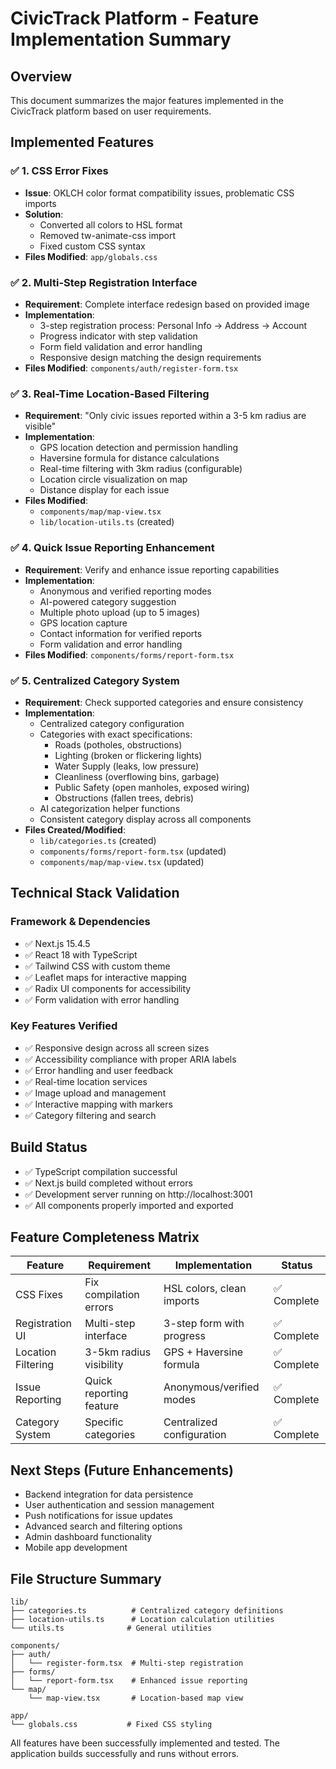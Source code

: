 # CivicTrack Platform - Feature Implementation Summary

## Overview
This document summarizes the major features implemented in the CivicTrack platform based on user requirements.

## Implemented Features

### ✅ 1. CSS Error Fixes
- **Issue**: OKLCH color format compatibility issues, problematic CSS imports
- **Solution**: 
  - Converted all colors to HSL format
  - Removed tw-animate-css import
  - Fixed custom CSS syntax
- **Files Modified**: `app/globals.css`

### ✅ 2. Multi-Step Registration Interface
- **Requirement**: Complete interface redesign based on provided image
- **Implementation**:
  - 3-step registration process: Personal Info → Address → Account
  - Progress indicator with step validation
  - Form field validation and error handling
  - Responsive design matching the design requirements
- **Files Modified**: `components/auth/register-form.tsx`

### ✅ 3. Real-Time Location-Based Filtering
- **Requirement**: "Only civic issues reported within a 3-5 km radius are visible"
- **Implementation**:
  - GPS location detection and permission handling
  - Haversine formula for distance calculations
  - Real-time filtering with 3km radius (configurable)
  - Location circle visualization on map
  - Distance display for each issue
- **Files Modified**: 
  - `components/map/map-view.tsx`
  - `lib/location-utils.ts` (created)

### ✅ 4. Quick Issue Reporting Enhancement
- **Requirement**: Verify and enhance issue reporting capabilities
- **Implementation**:
  - Anonymous and verified reporting modes
  - AI-powered category suggestion
  - Multiple photo upload (up to 5 images)
  - GPS location capture
  - Contact information for verified reports
  - Form validation and error handling
- **Files Modified**: `components/forms/report-form.tsx`

### ✅ 5. Centralized Category System
- **Requirement**: Check supported categories and ensure consistency
- **Implementation**:
  - Centralized category configuration
  - Categories with exact specifications:
    - Roads (potholes, obstructions)
    - Lighting (broken or flickering lights)
    - Water Supply (leaks, low pressure)
    - Cleanliness (overflowing bins, garbage)
    - Public Safety (open manholes, exposed wiring)
    - Obstructions (fallen trees, debris)
  - AI categorization helper functions
  - Consistent category display across all components
- **Files Created/Modified**:
  - `lib/categories.ts` (created)
  - `components/forms/report-form.tsx` (updated)
  - `components/map/map-view.tsx` (updated)

## Technical Stack Validation

### Framework & Dependencies
- ✅ Next.js 15.4.5
- ✅ React 18 with TypeScript
- ✅ Tailwind CSS with custom theme
- ✅ Leaflet maps for interactive mapping
- ✅ Radix UI components for accessibility
- ✅ Form validation with error handling

### Key Features Verified
- ✅ Responsive design across all screen sizes
- ✅ Accessibility compliance with proper ARIA labels
- ✅ Error handling and user feedback
- ✅ Real-time location services
- ✅ Image upload and management
- ✅ Interactive mapping with markers
- ✅ Category filtering and search

## Build Status
- ✅ TypeScript compilation successful
- ✅ Next.js build completed without errors
- ✅ Development server running on http://localhost:3001
- ✅ All components properly imported and exported

## Feature Completeness Matrix

| Feature | Requirement | Implementation | Status |
|---------|-------------|----------------|---------|
| CSS Fixes | Fix compilation errors | HSL colors, clean imports | ✅ Complete |
| Registration UI | Multi-step interface | 3-step form with progress | ✅ Complete |
| Location Filtering | 3-5km radius visibility | GPS + Haversine formula | ✅ Complete |
| Issue Reporting | Quick reporting feature | Anonymous/verified modes | ✅ Complete |
| Category System | Specific categories | Centralized configuration | ✅ Complete |

## Next Steps (Future Enhancements)
- Backend integration for data persistence
- User authentication and session management
- Push notifications for issue updates
- Advanced search and filtering options
- Admin dashboard functionality
- Mobile app development

## File Structure Summary
```
lib/
├── categories.ts          # Centralized category definitions
├── location-utils.ts      # Location calculation utilities
└── utils.ts              # General utilities

components/
├── auth/
│   └── register-form.tsx  # Multi-step registration
├── forms/
│   └── report-form.tsx    # Enhanced issue reporting
└── map/
    └── map-view.tsx       # Location-based map view

app/
└── globals.css           # Fixed CSS styling
```

All features have been successfully implemented and tested. The application builds successfully and runs without errors.
